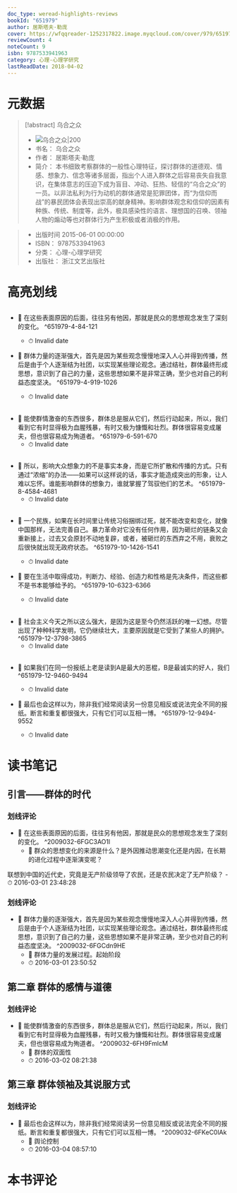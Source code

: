 ```yaml
---
doc_type: weread-highlights-reviews
bookId: "651979"
author: 居斯塔夫·勒庞
cover: https://wfqqreader-1252317822.image.myqcloud.com/cover/979/651979/t7_651979.jpg
reviewCount: 4
noteCount: 9
isbn: 9787533941963
category: 心理-心理学研究
lastReadDate: 2018-04-02
---
```

# 元数据
> [!abstract] 乌合之众
> - ![ 乌合之众|200](https://wfqqreader-1252317822.image.myqcloud.com/cover/979/651979/t7_651979.jpg)
> - 书名： 乌合之众
> - 作者： 居斯塔夫·勒庞
> - 简介：     本书细致考察群体的一般性心理特征，探讨群体的道德观、情感、想象力、信念等诸多层面，指出个人进入群体之后容易丧失自我意识，在集体意志的压迫下成为盲目、冲动、狂热、轻信的“乌合之众”的一员。以非法私利为行为动机的群体通常是犯罪团体，而“为信仰而战”的暴民团体会表现出崇高的献身精神。影响群体观念和信仰的因素有种族、传统、制度等，此外，极具感染性的语言、理想国的召唤、领袖人物的煽动等也对群体行为产生积极或者消极的作用。

> - 出版时间 2015-06-01 00:00:00
> - ISBN： 9787533941963
> - 分类： 心理-心理学研究
> - 出版社： 浙江文艺出版社

# 高亮划线

## 


- 📌 在这些表面原因的后面，往往另有他因，那就是民众的思想观念发生了深刻的变化。 ^651979-4-84-121
    - ⏱ Invalid date 

- 📌 群体力量的逐渐强大，首先是因为某些观念慢慢地深入人心并得到传播，然后是由于个人逐渐结为社团，以实现某些理论观念。通过结社，群体最终形成思想，意识到了自己的力量，这些思想如果不是非常正确，至少也对自己的利益态度坚决。 ^651979-4-919-1026
    - ⏱ Invalid date 
## 


- 📌 能使群情激奋的东西很多，群体总是服从它们，然后行动起来，所以，我们看到它有时显得极为血腥残暴，有时又极为慷慨和壮烈。群体很容易变成屠夫，但也很容易成为殉道者。 ^651979-6-591-670
    - ⏱ Invalid date 
## 


- 📌 所以，影响大众想象力的不是事实本身，而是它所扩散和传播的方式。只有通过“浓缩”的办法——如果可以这样说的话，事实才能造成突出的形象，让人难以忘怀。谁能影响群体的想象力，谁就掌握了驾驭他们的艺术。 ^651979-8-4584-4681
    - ⏱ Invalid date 
## 


- 📌 一个民族，如果在长时间里让传统习俗捆绑过死，就不能改变和变化，就像中国那样，无法完善自己。暴力革命对它没有任何作用，因为砸烂的链条又会重新接上，过去又会原封不动地复辟，或者，被砸烂的东西弃之不用，衰败之后很快就出现无政府状态。 ^651979-10-1426-1541
    - ⏱ Invalid date 

- 📌 要在生活中取得成功，判断力、经验、创造力和性格是先决条件，而这些都不是书本能够给予的。 ^651979-10-6323-6366
    - ⏱ Invalid date 
## 


- 📌 社会主义今天之所以这么强大，是因为这是至今仍然活跃的唯一幻想。尽管出现了种种科学发明，它仍继续壮大，主要原因就是它受到了某些人的拥护。 ^651979-12-3798-3865
    - ⏱ Invalid date 
## 


- 📌 如果我们在同一份报纸上老是读到A是最大的恶棍，B是最诚实的好人，我们 ^651979-12-9460-9494
    - ⏱ Invalid date 

- 📌 最后也会这样以为，除非我们经常阅读另一份意见相反或说法完全不同的报纸。断言和重复都很强大，只有它们可以互相一博。 ^651979-12-9494-9552
    - ⏱ Invalid date 
# 读书笔记

## 引言——群体的时代

### 划线评论
- 📌 在这些表面原因的后面，往往另有他因，那就是民众的思想观念发生了深刻的变化。  ^2009032-6FGC3AO1l
    - 💭 群众的思想变化的来源是什么？是外因推动思潮变化还是内因，在长期的进化过程中逐渐演变呢？

联想到中国的近代史，究竟是无产阶级领导了农民，还是农民决定了无产阶级？
    - ⏱ 2016-03-01 23:48:28

### 划线评论
- 📌 群体力量的逐渐强大，首先是因为某些观念慢慢地深入人心并得到传播，然后是由于个人逐渐结为社团，以实现某些理论观念。通过结社，群体最终形成思想，意识到了自己的力量，这些思想如果不是非常正确，至少也对自己的利益态度坚决。  ^2009032-6FGCdn9HE
    - 💭 群体力量的发展过程。起始阶段
    - ⏱ 2016-03-01 23:50:52
   
## 第二章 群体的感情与道德

### 划线评论
- 📌 能使群情激奋的东西很多，群体总是服从它们，然后行动起来，所以，我们看到它有时显得极为血腥残暴，有时又极为慷慨和壮烈。群体很容易变成屠夫，但也很容易成为殉道者。  ^2009032-6FH9FmlcM
    - 💭 群体的双面性
    - ⏱ 2016-03-02 08:21:38
   
## 第三章 群体领袖及其说服方式

### 划线评论
- 📌 最后也会这样以为，除非我们经常阅读另一份意见相反或说法完全不同的报纸。断言和重复都很强大，只有它们可以互相一博。  ^2009032-6FKeC0lAk
    - 💭 舆论控制
    - ⏱ 2016-03-04 08:57:10
   
# 本书评论
